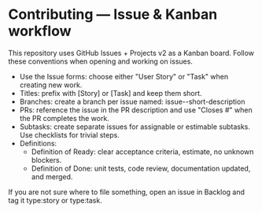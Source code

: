 # Contributing — Issue & Kanban workflow

This repository uses GitHub Issues + Projects v2 as a Kanban board. Follow these conventions when opening and working on issues.

- Use the Issue forms: choose either "User Story" or "Task" when creating new work.
- Titles: prefix with [Story] or [Task] and keep them short.
- Branches: create a branch per issue named: issue-<number>-short-description
- PRs: reference the issue in the PR description and use "Closes #<issue>" when the PR completes the work.
- Subtasks: create separate issues for assignable or estimable subtasks. Use checklists for trivial steps.
- Definitions:
  - Definition of Ready: clear acceptance criteria, estimate, no unknown blockers.
  - Definition of Done: unit tests, code review, documentation updated, and merged.

If you are not sure where to file something, open an issue in Backlog and tag it type:story or type:task.
